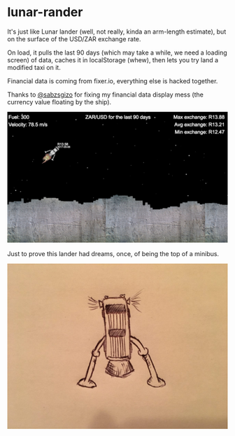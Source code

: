 # lunar-rander
It's just like Lunar lander (well, not really, kinda an arm-length estimate), but on the surface of the USD/ZAR exchange rate.

On load, it pulls the last 90 days (which may take a while, we need a loading screen) of data, caches it in localStorage (whew),
then lets you try land a modified taxi on it.

Financial data is coming from fixer.io, everything else is hacked together.

Thanks to [@sabzsgizo](https://twitter.com/sabzsgizo) for fixing my financial data display mess (the currency value floating by the ship).

![awesome screenshot of stars and stuff](screens/flames.png)

Just to prove this lander had dreams, once, of being the top of a minibus.

![very convincing crude drawing of minibus](screens/taxi-spec.jpg)
